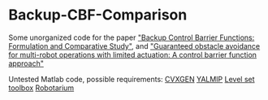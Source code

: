 # Backup-CBF-Comparison
Some unorganized code for the paper ["Backup Control Barrier Functions: Formulation and Comparative Study"](https://ieeexplore.ieee.org/stamp/stamp.jsp?arnumber=9683111), and ["Guaranteed obstacle avoidance for multi-robot operations with limited actuation: A control barrier function approach"](https://ieeexplore.ieee.org/stamp/stamp.jsp?arnumber=9112342)

Untested Matlab code, possible requirements:
[CVXGEN](https://cvxgen.com/docs/index.html)
[YALMIP](https://yalmip.github.io/)
[Level set toolbox](https://www.cs.ubc.ca/~mitchell/ToolboxLS/)
[Robotarium](https://www.robotarium.gatech.edu/)


